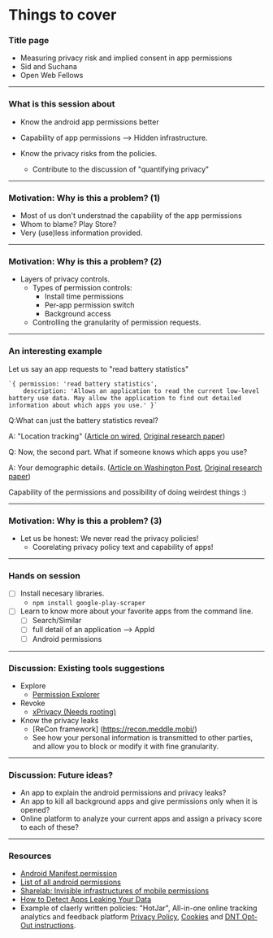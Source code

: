 Things to cover
======
### Title page
* Measuring privacy risk and implied consent in app permissions 
* Sid and Suchana
* Open Web Fellows

---

### What is this session about 
* Know the android app permissions better
 * Capability of app permissions --> Hidden infrastructure.
  
* Know the privacy risks from the policies.
  * Contribute to the discussion of "quantifying privacy"

---

### Motivation: Why is this a problem? (1)
* Most of us don't understnad the capability of the app permissions
* Whom to blame? Play Store?
* Very (use)less information provided.

---
### Motivation: Why is this a problem? (2)
* Layers of privacy controls.
  * Types of permission controls: 
    * Install time permissions
    * Per-app permission switch
    * Background access
  * Controlling the granularity of permission requests.

---

### An interesting example
Let us say an app requests to "read battery statistics"

    `{ permission: 'read battery statistics',
        description: 'Allows an application to read the current low-level battery use data. May allow the application to find out detailed information about which apps you use.' }`

  Q:What can just the battery statistics reveal?
  
  A: "Location tracking" ([Article on wired](https://www.wired.com/2015/02/powerspy-phone-tracking/), [Original research paper](https://crypto.stanford.edu/powerspy/files/powerspy.pdf))


  Q: Now, the second part. What if someone knows which apps you use?
  
  A: Your demographic details. ([Article on Washington Post](https://www.washingtonpost.com/news/the-intersect/wp/2016/03/03/quiz-can-we-guess-your-age-and-income-based-solely-on-the-apps-on-your-phone/#), [Original research paper](https://arxiv.org/pdf/1603.00059v1.pdf))

Capability of the permissions and possibility of doing weirdest things :)

---

### Motivation: Why is this a problem? (3)
* Let us be honest: We never read the privacy policies!
  * Coorelating privacy policy text and capability of apps!

---
### Hands on session
  - [ ] Install necesary libraries.
    * `npm install google-play-scraper`
  - [ ] Learn to know more about your favorite apps from the command line.
    - [ ] Search/Similar
    - [ ] full detail of an application --> AppId
    - [ ] Android permissions
    
---

### Discussion: Existing tools suggestions
  * Explore
    * [Permission Explorer](https://play.google.com/store/apps/details?id=com.carlocriniti.android.permission_explorer)
  * Revoke
    * [xPrivacy (Needs rooting)](http://forum.xda-developers.com/xposed/modules/xprivacy-ultimate-android-privacy-app-t2320783)
  * Know the privacy leaks
    * [ReCon framework] (https://recon.meddle.mobi/)
    * See how your personal information is transmitted to other parties, and allow you to block or modify it with fine granularity.
  
***

### Discussion: Future ideas?
  * An app to explain the android permissions and privacy leaks?
  * An app to kill all background apps and give permissions only when it is opened?
  * Online platform to analyze your current apps and assign a privacy score to each of these?

***

### Resources
- [Android Manifest.permission](https://developer.android.com/reference/android/Manifest.permission.html)
- [List of all android permissions](https://gist.github.com/Arinerron/1bcaadc7b1cbeae77de0263f4e15156f)
- [Sharelab: Invisible infrastructures of mobile permissions](https://labs.rs/en/invisible-infrastructures-mobile-permissions/)
- [How to Detect Apps Leaking Your Data](https://www.technologyreview.com/s/428772/how-to-detect-apps-leaking-your-data/)
- Example of claerly written policies: "HotJar", All-in-one online tracking analytics and feedback platform [Privacy Policy](https://www.hotjar.com/privacy), [Cookies](https://www.hotjar.com/cookies) and [DNT Opt-Out instructions](https://www.hotjar.com/opt-out).
